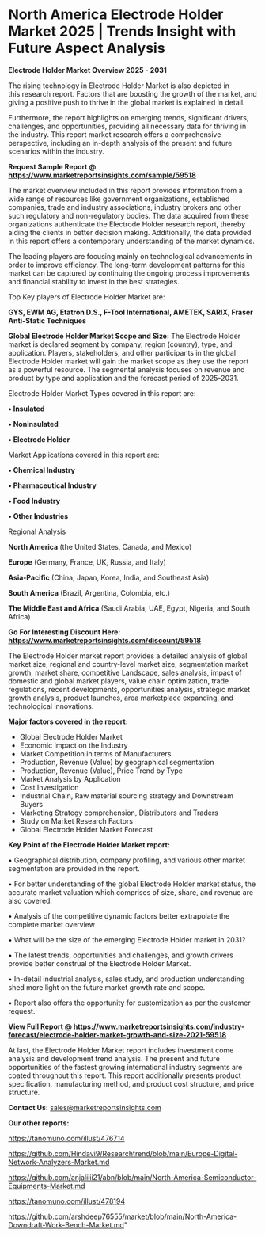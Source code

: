 # North America Electrode Holder Market 2025 | Trends Insight with Future Aspect Analysis

<Strong> Electrode Holder Market Overview 2025 - 2031</strong>

The rising technology in Electrode Holder Market is also depicted in this research report. Factors that are boosting the growth of the market, and giving a positive push to thrive in the global market is explained in detail.

Furthermore, the report highlights on emerging trends, significant drivers, challenges, and opportunities, providing all necessary data for thriving in the industry. This report market research offers a comprehensive perspective, including an in-depth analysis of the present and future scenarios within the industry.

<strong>Request Sample Report @ <a href=https://www.marketreportsinsights.com/sample/59518>https://www.marketreportsinsights.com/sample/59518</a></strong>

The market overview included in this report provides information from a wide range of resources like government organizations, established companies, trade and industry associations, industry brokers and other such regulatory and non-regulatory bodies. The data acquired from these organizations authenticate the Electrode Holder research report, thereby aiding the clients in better decision making. Additionally, the data provided in this report offers a contemporary understanding of the market dynamics.

The leading players are focusing mainly on technological advancements in order to improve efficiency. The long-term development patterns for this market can be captured by continuing the ongoing process improvements and financial stability to invest in the best strategies.

Top Key players of Electrode Holder Market are:

<strong>GYS, EWM AG, Etatron D.S., F-Tool International, AMETEK, SARIX, Fraser Anti-Static Techniques</strong>

<strong><b>Global Electrode Holder Market Scope and Size:</b></strong>
The Electrode Holder market is declared segment by company, region (country), type, and application. Players, stakeholders, and other participants in the global Electrode Holder market will gain the market scope as they use the report as a powerful resource. The segmental analysis focuses on revenue and product by type and application and the forecast period of 2025-2031.

Electrode Holder Market Types covered in this report are:

<strong>• Insulated

• Noninsulated

• Electrode Holder</strong>

Market Applications covered in this report are:

<strong>• Chemical Industry

• Pharmaceutical Industry

• Food Industry

• Other Industries</strong> 

Regional Analysis

<strong>North America</strong> (the United States, Canada, and Mexico)

<strong>Europe</strong> (Germany, France, UK, Russia, and Italy)

<strong>Asia-Pacific</strong> (China, Japan, Korea, India, and Southeast Asia)

<strong>South America</strong> (Brazil, Argentina, Colombia, etc.)

<strong>The Middle East and Africa</strong> (Saudi Arabia, UAE, Egypt, Nigeria, and South Africa)

<strong>Go For Interesting Discount Here: <a href=https://www.marketreportsinsights.com/discount/59518>https://www.marketreportsinsights.com/discount/59518</a></strong>

The Electrode Holder market report provides a detailed analysis of global market size, regional and country-level market size, segmentation market growth, market share, competitive Landscape, sales analysis, impact of domestic and global market players, value chain optimization, trade regulations, recent developments, opportunities analysis, strategic market growth analysis, product launches, area marketplace expanding, and technological innovations.

<strong><b>Major factors covered in the report:</b></strong>
<ul>
  <li>Global Electrode Holder Market </li>
  <li>Economic Impact on the Industry</li>
  <li>Market Competition in terms of Manufacturers</li>
  <li>Production, Revenue (Value) by geographical segmentation</li>
  <li>Production, Revenue (Value), Price Trend by Type</li>
  <li>Market Analysis by Application</li>
  <li>Cost Investigation</li>
  <li>Industrial Chain, Raw material sourcing strategy and Downstream Buyers</li>
  <li>Marketing Strategy comprehension, Distributors and Traders</li>
  <li>Study on Market Research Factors</li>
  <li>Global Electrode Holder Market Forecast</li>
</ul>

<strong><b>Key Point of the Electrode Holder Market report:</b></strong>

• Geographical distribution, company profiling, and various other market segmentation are provided in the report.

• For better understanding of the global Electrode Holder market status, the accurate market valuation which comprises of size, share, and revenue are also covered.

• Analysis of the competitive dynamic factors better extrapolate the complete market overview

• What will be the size of the emerging Electrode Holder market in 2031?

• The latest trends, opportunities and challenges, and growth drivers provide better construal of the Electrode Holder Market.

• In-detail industrial analysis, sales study, and production understanding shed more light on the future market growth rate and scope.

• Report also offers the opportunity for customization as per the customer request.

<strong><b>View Full Report @ <a href=https://www.marketreportsinsights.com/industry-forecast/electrode-holder-market-growth-and-size-2021-59518>https://www.marketreportsinsights.com/industry-forecast/electrode-holder-market-growth-and-size-2021-59518</a></b></strong>


At last, the Electrode Holder Market report includes investment come analysis and development trend analysis. The present and future opportunities of the fastest growing international industry segments are coated throughout this report. This report additionally presents product specification, manufacturing method, and product cost structure, and price structure.

<strong>Contact Us:</strong>
sales@marketreportsinsights.com

<strong>Our other reports:</strong>

<a href=https://tanomuno.com/illust/476714>https://tanomuno.com/illust/476714</a>

<a href=https://github.com/Hindavi9/Researchtrend/blob/main/Europe-Digital-Network-Analyzers-Market.md>https://github.com/Hindavi9/Researchtrend/blob/main/Europe-Digital-Network-Analyzers-Market.md</a>

<a href=https://github.com/anjaliiii21/abn/blob/main/North-America-Semiconductor-Equipments-Market.md>https://github.com/anjaliiii21/abn/blob/main/North-America-Semiconductor-Equipments-Market.md</a>

<a href=https://tanomuno.com/illust/478194>https://tanomuno.com/illust/478194</a>

<a href=https://github.com/arshdeep76555/market/blob/main/North-America-Downdraft-Work-Bench-Market.md>https://github.com/arshdeep76555/market/blob/main/North-America-Downdraft-Work-Bench-Market.md</a>"
